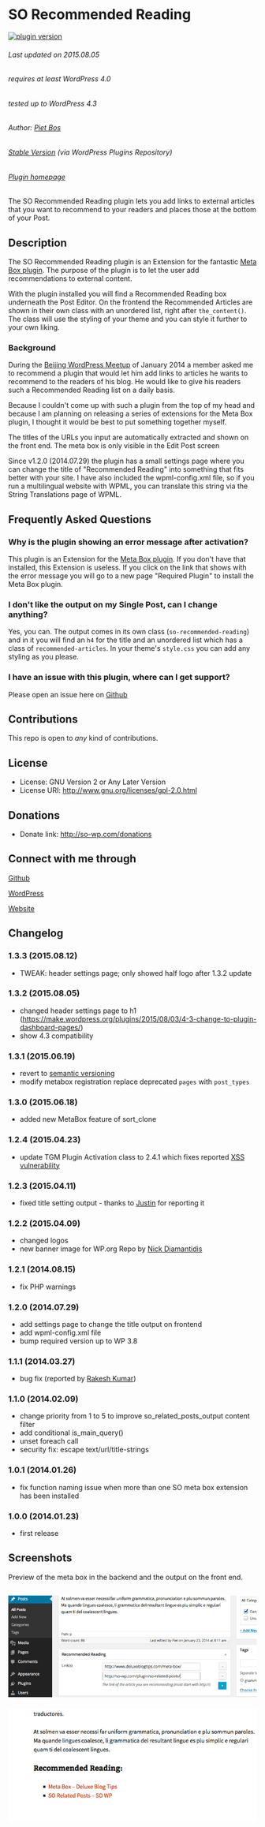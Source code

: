 # SO Recommended Reading

[![plugin version](https://img.shields.io/wordpress/plugin/v/so-recommended-reading.svg)](http://wordpress.org/plugins/so-recommended-reading)

###### Last updated on 2015.08.05
###### requires at least WordPress 4.0
###### tested up to WordPress 4.3
###### Author: [Piet Bos](https://github.com/senlin)
###### [Stable Version](http://wordpress.org/plugins/so-recommended-reading) (via WordPress Plugins Repository)
###### [Plugin homepage](http://so-wp.com/?p=76)

The SO Recommended Reading plugin lets you add links to external articles that you want to recommend to your readers and places those at the bottom of your Post.

## Description

The SO Recommended Reading plugin is an Extension for the fantastic [Meta Box plugin](https://github.com/rilwis/meta-box). The purpose of the plugin is to let the user add recommendations to external content. 

With the plugin installed you will find a Recommended Reading box underneath the Post Editor. On the frontend the Recommended Articles are shown in their own class with an unordered list, right after `the_content()`. The class will use the styling of your theme and you can style it further to your own liking. 

### Background

During the [Beijing WordPress Meetup](http://www.meetup.com/wordpressbj/events/154110142/) of January 2014 a member asked me to recommend a plugin that would let him add links to articles he wants to recommend to the readers of his blog. He would like to give his readers such a Recommended Reading list on a daily basis.

Because I couldn't come up with such a plugin from the top of my head and because I am planning on releasing a series of extensions for the Meta Box plugin, I thought it would be best to put something together myself.

The titles of the URLs you input are automatically extracted and shown on the front end. The meta box is only visible in the Edit Post screen

Since v1.2.0 (2014.07.29) the plugin has a small settings page where you can change the title of "Recommended Reading" into something that fits better with your site. I have also included the wpml-config.xml file, so if you run a multilingual website with WPML, you can translate this string via the String Translations page of WPML.

## Frequently Asked Questions

### Why is the plugin showing an error message after activation?

This plugin is an Extension for the [Meta Box plugin](http://metabox.io). If you don't have that installed, this Extension is useless. If you click on the link that shows with the error message you will go to a new page "Required Plugin" to install the Meta Box plugin.

### I don't like the output on my Single Post, can I change anything?

Yes, you can. The output comes in its own class (`so-recommended-reading`) and in it you will find an `h4` for the title and an unordered list which has a class of `recommended-articles`. In your theme's `style.css` you can add any styling as you please.

### I have an issue with this plugin, where can I get support?

Please open an issue here on [Github](https://github.com/senlin/so-recommended-reading/issues)

## Contributions

This repo is open to _any_ kind of contributions.

## License

* License: GNU Version 2 or Any Later Version
* License URI: http://www.gnu.org/licenses/gpl-2.0.html

## Donations

* Donate link: http://so-wp.com/donations

## Connect with me through

[Github](https://github.com/senlin) 

[WordPress](http://profiles.wordpress.org/senlin/) 

[Website](http://senlinonline.com)

## Changelog

### 1.3.3 (2015.08.12)

* TWEAK: header settings page; only showed half logo after 1.3.2 update 

### 1.3.2 (2015.08.05)

* changed header settings page to h1 (https://make.wordpress.org/plugins/2015/08/03/4-3-change-to-plugin-dashboard-pages/)
* show 4.3 compatibility

### 1.3.1 (2015.06.19)

* revert to [semantic versioning](http://semver.org/)
* modify metabox registration replace deprecated `pages` with `post_types`

### 1.3.0 (2015.06.18)

* added new MetaBox feature of sort_clone 

### 1.2.4 (2015.04.23)

* update TGM Plugin Activation class to 2.4.1 which fixes reported [XSS vulnerability](http://wptavern.com/xss-vulnerability-what-to-do-if-you-buy-or-sell-items-on-themeforest-and-codecanyon) 

### 1.2.3 (2015.04.11)

* fixed title setting output - thanks to [Justin](https://twitter.com/Tinpotgamer) for reporting it

### 1.2.2 (2015.04.09)

* changed logos
* new banner image for WP.org Repo by [Nick Diamantidis](https://unsplash.com/nick_diama)

### 1.2.1 (2014.08.15)

* fix PHP warnings

### 1.2.0 (2014.07.29)

* add settings page to change the title output on frontend
* add wpml-config.xml file
* bump required version up to WP 3.8

### 1.1.1 (2014.03.27)

* bug fix (reported by [Rakesh Kumar](http://www.linkedin.com/in/rakeshkumarcn))

### 1.1.0 (2014.02.09)

* change priority from 1 to 5 to improve so_related_posts_output content filter
* add conditional is_main_query()
* unset foreach call
* security fix: escape text/url/title-strings

### 1.0.1 (2014.01.26)

* fix function naming issue when more than one SO meta box extension has been installed

### 1.0.0 (2014.01.23)

* first release

## Screenshots

Preview of the meta box in the backend and the output on the front end.

![SO Recommended Reading meta box: Type the URL of the article you want to link to.](assets/screenshot-1.png "SO Recommended Reading meta box")
---
![SO Recommended Reading output: You can style it to your liking.](assets/screenshot-2.png "SO Recommended Reading output")
